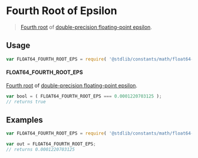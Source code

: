 # Fourth Root of Epsilon

> [Fourth root][nth-root] of [double-precision floating-point epsilon][@stdlib/constants/math/float64-eps].

<section class="usage">

## Usage

```javascript
var FLOAT64_FOURTH_ROOT_EPS = require( '@stdlib/constants/math/float64-fourth-root-eps' );
```

#### FLOAT64_FOURTH_ROOT_EPS

[Fourth root][nth-root] of [double-precision floating-point epsilon][@stdlib/constants/math/float64-eps].

```javascript
var bool = ( FLOAT64_FOURTH_ROOT_EPS === 0.0001220703125 );
// returns true
```

</section>

<!-- /.usage -->

<section class="examples">

## Examples

```javascript
var FLOAT64_FOURTH_ROOT_EPS = require( '@stdlib/constants/math/float64-fourth-root-eps' );

var out = FLOAT64_FOURTH_ROOT_EPS;
// returns 0.0001220703125
```

</section>

<!-- /.examples -->

<section class="links">

[nth-root]: https://en.wikipedia.org/wiki/Nth_root

[@stdlib/constants/math/float64-eps]: https://github.com/stdlib-js/stdlib/tree/develop/lib/node_modules/%40stdlib/constants/math/float64-eps

</section>

<!-- /.links -->
